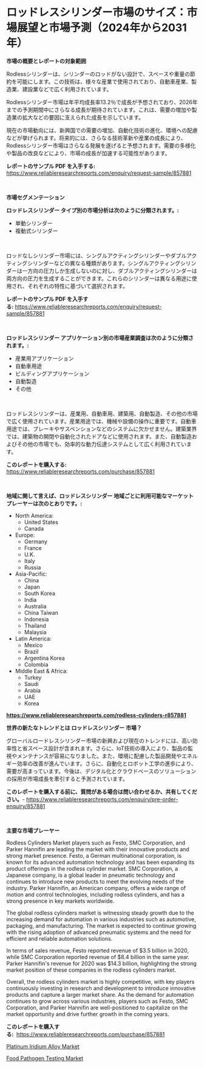 <p><h1>ロッドレスシリンダー市場のサイズ：市場展望と市場予測（2024年から2031年）</h1></p><p><strong>市場の概要とレポートの対象範囲</strong></p>
<p><p>Rodlessシリンダーは、シリンダーのロッドがない設計で、スペースや重量の節約を可能にします。この技術は、様々な産業で使用されており、自動車産業、製造業、建設業などで広く利用されています。 </p><p>Rodlessシリンダー市場は年平均成長率13.2％で成長が予想されており、2026年までの予測期間中にさらなる成長が期待されています。これは、需要の増加や製造業の拡大などの要因に支えられた成長を示しています。 </p><p>現在の市場動向には、新興国での需要の増加、自動化技術の進化、環境への配慮などが挙げられます。将来的には、さらなる技術革新や産業の成長により、Rodlessシリンダー市場はさらなる発展を遂げると予想されます。需要の多様化や製品の改良などにより、市場の成長が加速する可能性があります。</p></p>
<p><strong>レポートのサンプル PDF を入手する:</strong> <a href="https://www.reliableresearchreports.com/enquiry/request-sample/857881">https://www.reliableresearchreports.com/enquiry/request-sample/857881</a></p>
<p>&nbsp;</p>
<p><strong>市場セグメンテーション</strong></p>
<p><strong>ロッドレスシリンダー タイプ別の市場分析は次のように分類されます。:</strong></p>
<p><ul><li>単動シリンダー</li><li>複動式シリンダー</li></ul></p>
<p>&nbsp;</p>
<p><p>ロッドなしシリンダー市場には、シングルアクティングシリンダーやダブルアクティングシリンダーなどの異なる種類があります。シングルアクティングシリンダーは一方向の圧力しか生成しないのに対し、ダブルアクティングシリンダーは両方向の圧力を生成することができます。これらのシリンダーは異なる用途に使用され、それぞれの特性に基づいて選択されます。</p></p>
<p><strong>レポートのサンプル PDF を入手する:</strong>&nbsp;<a href="https://www.reliableresearchreports.com/enquiry/request-sample/857881">https://www.reliableresearchreports.com/enquiry/request-sample/857881</a></p>
<p>&nbsp;</p>
<p><strong> ロッドレスシリンダー アプリケーション別の市場産業調査は次のように分類されます。:</strong></p>
<p><ul><li>産業用アプリケーション</li><li>自動車用途</li><li>ビルディングアプリケーション</li><li>自動製造</li><li>その他</li></ul></p>
<p>&nbsp;</p>
<p><p>ロッドレスシリンダーは、産業用、自動車用、建築用、自動製造、その他の市場で広く使用されています。産業用途では、機械や設備の操作に重要です。自動車用途では、ブレーキやサスペンションなどのシステムに欠かせません。建築業界では、建築物の開閉や自動化されたドアなどに使用されます。また、自動製造およびその他の市場でも、効率的な動力伝達システムとして広く利用されています。</p></p>
<p><strong>このレポートを購入する:</strong>&nbsp; <a href="https://www.reliableresearchreports.com/purchase/857881">https://www.reliableresearchreports.com/purchase/857881</a></p>
<p>&nbsp;</p>
<p><strong>地域に関して言えば、ロッドレスシリンダー 地域ごとに利用可能なマーケットプレーヤーは次のとおりです。:</strong></p>
<p><ul>
    <li>
        North America:
        <ul>
            <li>United States</li>
            <li>Canada</li>
        </ul>
    </li>
    <li>
        Europe:
        <ul>
            <li>Germany</li>
            <li>France</li>
            <li>U.K.</li>
            <li>Italy</li>
            <li>Russia</li>
        </ul>
    </li>
    <li>
        Asia-Pacific:
        <ul>
            <li>China</li>
            <li>Japan</li>
            <li>South Korea</li>
            <li>India</li>
            <li>Australia</li>
            <li>China Taiwan</li>
            <li>Indonesia</li>
            <li>Thailand</li>
            <li>Malaysia</li>
        </ul>
    </li>
    <li>
        Latin America:
        <ul>
            <li>Mexico</li>
            <li>Brazil</li>
            <li>Argentina Korea</li>
            <li>Colombia</li>
        </ul>
    </li>
    <li>
        Middle East & Africa:
        <ul>
            <li>Turkey</li>
            <li>Saudi</li>
            <li>Arabia</li>
            <li>UAE</li>
            <li>Korea</li>
        </ul>
    </li>
    </ul></p>
<p><strong><a href="https://www.reliableresearchreports.com/rodless-cylinders-r857881">https://www.reliableresearchreports.com/rodless-cylinders-r857881</a></strong>&nbsp;</p>
<p><strong>世界の新たなトレンドとは ロッドレスシリンダー 市場？</strong></p>
<p><p>グローバルロードレスシリンダー市場の新興および現在のトレンドには、高い効率性と省スペース設計が含まれます。さらに、IoT技術の導入により、製品の監視やメンテナンスが容易になりました。また、環境に配慮した製品開発やエネルギー効率の改善が進んでいます。さらに、自動化とロボット工学の進歩により、需要が高まっています。今後は、デジタル化とクラウドベースのソリューションの採用が市場成長を牽引すると予測されています。</p></p>
<p><strong>このレポートを購入する前に、質問がある場合は問い合わせるか、共有してください。</strong>- <a href="https://www.reliableresearchreports.com/enquiry/pre-order-enquiry/857881">https://www.reliableresearchreports.com/enquiry/pre-order-enquiry/857881</a></p>
<p>&nbsp;</p>
<p><strong>主要な市場プレーヤー</strong></p>
<p><p>Rodless Cylinders Market players such as Festo, SMC Corporation, and Parker Hannifin are leading the market with their innovative products and strong market presence. Festo, a German multinational corporation, is known for its advanced automation technology and has been expanding its product offerings in the rodless cylinder market. SMC Corporation, a Japanese company, is a global leader in pneumatic technology and continues to introduce new products to meet the evolving needs of the industry. Parker Hannifin, an American company, offers a wide range of motion and control technologies, including rodless cylinders, and has a strong presence in key markets worldwide.</p><p>The global rodless cylinders market is witnessing steady growth due to the increasing demand for automation in various industries such as automotive, packaging, and manufacturing. The market is expected to continue growing with the rising adoption of advanced pneumatic systems and the need for efficient and reliable automation solutions.</p><p>In terms of sales revenue, Festo reported revenue of $3.5 billion in 2020, while SMC Corporation reported revenue of $8.4 billion in the same year. Parker Hannifin's revenue for 2020 was $14.3 billion, highlighting the strong market position of these companies in the rodless cylinders market.</p><p>Overall, the rodless cylinders market is highly competitive, with key players continuously investing in research and development to introduce innovative products and capture a larger market share. As the demand for automation continues to grow across various industries, players such as Festo, SMC Corporation, and Parker Hannifin are well-positioned to capitalize on the market opportunity and drive further growth in the coming years.</p></p>
<p><strong>このレポートを購入する:</strong>&nbsp;&nbsp;<a href="https://www.reliableresearchreports.com/purchase/857881">https://www.reliableresearchreports.com/purchase/857881</a></p>
<p><p><a href="https://copper-carbon-84f.notion.site/Platinum-Iridium-Alloy-Market-Research-Report-The-Key-To-Successful-Business-Strategy-Forecasted-fo-fa156ff652ec409fab97487b82d3a787">Platinum Iridium Alloy Market</a></p><p><a href="https://github.com/AKSHATREPORTPRIME/Market-Research-Report-List-4/blob/main/food-pathogen-testing-market.md">Food Pathogen Testing Market</a></p></p>